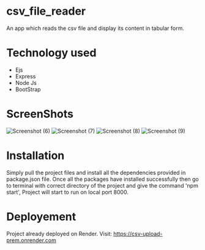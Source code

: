 # csv_file_reader
An app which reads the csv file and display its content in tabular form. 

# Technology used
- Ejs
- Express
- Node Js
- BootStrap

# ScreenShots

![Screenshot (6)](https://user-images.githubusercontent.com/107624668/211161793-dc3f975e-bb64-42c3-943b-6a731b13269c.png)
![Screenshot (7)](https://user-images.githubusercontent.com/107624668/211161812-97d8e064-c94b-465c-af56-d510f3205328.png)
![Screenshot (8)](https://user-images.githubusercontent.com/107624668/211161825-0bde27ef-ee53-4434-90a3-14e7d00322ff.png)
![Screenshot (9)](https://user-images.githubusercontent.com/107624668/211161834-32badf9f-da31-4da3-86d0-ac74183cecf2.png)


# Installation
Simply pull the project files and install all the dependencies provided in package.json file. Once all the packages have installed successfully then go to terminal with correct directory of the project and give the command 'npm start', Project will start to run on local port 8000.

# Deployement 
Project already deployed on Render.
Visit: https://csv-upload-prem.onrender.com
